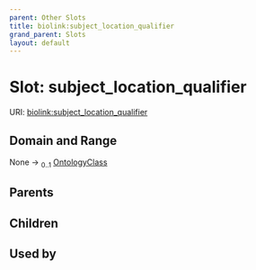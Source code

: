 ```yaml
---
parent: Other Slots
title: biolink:subject_location_qualifier
grand_parent: Slots
layout: default
---
```


# Slot: subject_location_qualifier




URI: [biolink:subject_location_qualifier](https://w3id.org/biolink/vocab/subject_location_qualifier)

## Domain and Range

None ->  <sub>0..1</sub> [OntologyClass](OntologyClass.md)

## Parents


## Children


## Used by

